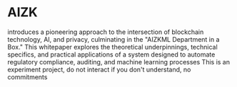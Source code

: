 # AIZK
introduces a pioneering approach to the intersection of blockchain technology, AI, and privacy, culminating in the "AIZKML Department in a Box." This whitepaper explores the theoretical underpinnings, technical specifics, and practical applications of a system designed to automate regulatory compliance, auditing, and machine learning processes
This is an experiment project, do not interact if you don't understand, no commitments 
